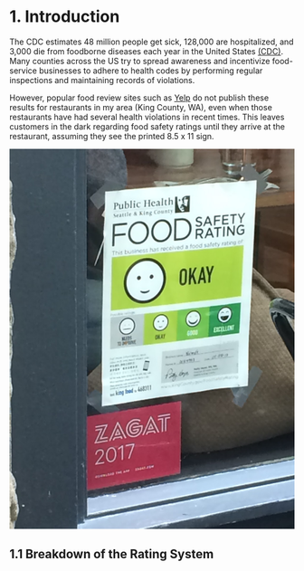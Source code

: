# 1. Introduction

The CDC estimates 48 million people get sick, 128,000 are hospitalized, and 3,000 die from foodborne diseases each year in the United States [(CDC)](https://www.cdc.gov/foodborneburden/estimates-overview.html). Many counties across the US try to spread awareness and incentivize food-service businesses to adhere to health codes by performing regular inspections and maintaining records of violations.

However, popular food review sites such as [Yelp](https://www.yelp.com/) do not publish these results for restaurants in my area (King County, WA), even when those restaurants have had several health violations in recent times. This leaves customers in the dark regarding food safety ratings until they arrive at the restaurant, assuming they see the printed 8.5 x 11 sign.

<img src=Images/posting.jpg width="700" alt="A window posting of a food inspection safety rating"/>

## 1.1 Breakdown of the Rating System
